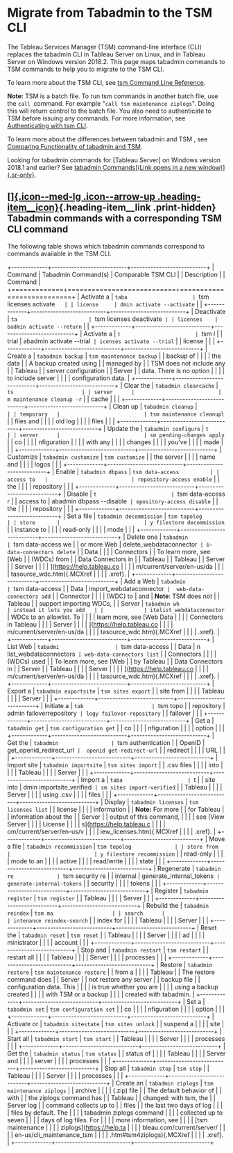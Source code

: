 

Migrate from Tabadmin to the TSM CLI
====================================
The Tableau Services Manager (TSM) command-line interface (CLI) replaces
the tabadmin CLI in Tableau Server on Linux, and in Tableau Server on
Windows version 2018.2. This page maps tabadmin commands to TSM commands
to help you to migrate to the TSM CLI.

To learn more about the TSM CLI, see [tsm Command Line
Reference](https://help.tableau.com/current/server/en-us/tsm.htm).

**Note:** TSM is a batch file. To run tsm commands in another batch
file, use the `call `command. For example
\"`call tsm maintenance ziplogs`\". Doing this will return control to
the batch file. You also need to authenticate to TSM before issuing any
commands. For more information, see [Authenticating with tsm
CLI](https://help.tableau.com/current/server/en-us/tsm.htm#Authenti).

To learn more about the differences between tabadmin and TSM , see
[Comparing Functionality of tabadmin and
TSM](https://help.tableau.com/current/server/en-us/tabadmin-to-tsm.htm).

Looking for tabadmin commands for [Tableau
Server] on Windows version 2018.1 and earlier?
See [tabadmin Commands[(Link opens in a new
window)]{.sr-only}](https://help.tableau.com/current/server/en-us/tabadmin_cmd.htm "Opens topic in a new browser tab").

<div>

[[]{.icon--med-lg .icon--arrow-up .heading-item__icon}](https://help.tableau.com/current/server/en-us/tabadmin_to_tsm_cli.htm#){.heading-item__link .print-hidden} Tabadmin commands with a corresponding TSM CLI command
-------------------------------------------------------------------------------------------------------------------------------------------------------------------------------------------------------------------------

</div>

The following table shows which tabadmin commands correspond to commands
available in the TSM CLI.

+-------------+---------------------------+---------------------------+
| Command     | Tabadmin Command(s)       | Comparable TSM CLI        |
| Description |                           | Command                   |
+=============+===========================+===========================+
| Activate a  | `taba                     | `tsm licenses activate`   |
| license     | dmin activate --activate` |                           |
+-------------+---------------------------+---------------------------+
| Deactivate  | `ta                       | `tsm licenses deactivate` |
| licenses    | badmin activate --return` |                           |
+-------------+---------------------------+---------------------------+
| Activate a  | `t                        | `tsm l                    |
| trial       | abadmin activate --trial` | icenses activate --trial` |
| license     |                           |                           |
+-------------+---------------------------+---------------------------+
| Create a    | `tabadmin backup`         | `tsm maintenance backup`  |
| backup of   |                           |                           |
| the data    |                           | A backup created using    |
| managed by  |                           | TSM does not include any  |
| Tableau     |                           | server configuration      |
| Server      |                           | data. There is no option  |
|             |                           | to include server         |
|             |                           | configuration data.       |
+-------------+---------------------------+---------------------------+
| Clear the   | `tabadmin clearcache`     | ` ts                      |
| server      |                           | m maintenance cleanup -r` |
| cache       |                           |                           |
+-------------+---------------------------+---------------------------+
| Clean up    | `tabadmin cleanup`        | `                         |
| temporary   |                           | tsm maintenance cleanup`\ |
| files and   |                           |                           |
| old log     |                           |                           |
| files       |                           |                           |
+-------------+---------------------------+---------------------------+
| Update the  | `tabadmin configure`      | `t                        |
| server      |                           | sm pending-changes apply` |
| co          |                           |                           |
| nfiguration |                           |                           |
| with any    |                           |                           |
| changes     |                           |                           |
| you\'ve     |                           |                           |
| made        |                           |                           |
+-------------+---------------------------+---------------------------+
| Customize   | `tabadmin customize`      | `tsm customize`           |
| the server  |                           |                           |
| name and    |                           |                           |
| logos       |                           |                           |
+-------------+---------------------------+---------------------------+
| Enable      | `tabadmin dbpass`         | `tsm data-access          |
| access to   |                           | repository-access enable` |
| the         |                           |                           |
| repository  |                           |                           |
+-------------+---------------------------+---------------------------+
| Disable     | `t                        | `tsm data-access r        |
| access to   | abadmin dbpass --disable` | epository-access disable` |
| the         |                           |                           |
| repository  |                           |                           |
+-------------+---------------------------+---------------------------+
| Set a file  | `tabadmin decommission`   | `tsm topolog              |
| store       |                           | y filestore decommission` |
| instance to |                           |                           |
| read-only   |                           |                           |
| mode        |                           |                           |
+-------------+---------------------------+---------------------------+
| Delete one  | `tabadmin                 | `tsm data-access we       |
| or more Web |  delete_webdataconnector` | b-data-connectors delete` |
| Data        |                           |                           |
| Connectors  |                           | To learn more, see [Web   |
| (WDCs) from |                           | Data Connectors in        |
| Tableau     |                           | Tableau                   |
| Server      |                           | Server                    |
|             |                           | ](https://help.tableau.co |
|             |                           | m/current/server/en-us/da |
|             |                           | tasource_wdc.htm){.MCXref |
|             |                           | .xref}.                   |
+-------------+---------------------------+---------------------------+
| Add a Web   | `tabadmin                 | `tsm data-access          |
| Data        |  import_webdataconnector` |  web-data-connectors add` |
| Connector   |                           |                           |
| (WDC) to    | and                       | **Note**: TSM does not    |
| Tableau     |                           | support importing WDCs,   |
| Server      | `tabadmin wh              | instead it lets you add   |
|             | itelist_webdataconnector` | WDCs to an allowlist. To  |
|             |                           | learn more, see [Web Data |
|             |                           | Connectors in Tableau     |
|             |                           | Server                    |
|             |                           | ](https://help.tableau.co |
|             |                           | m/current/server/en-us/da |
|             |                           | tasource_wdc.htm){.MCXref |
|             |                           | .xref}.                   |
+-------------+---------------------------+---------------------------+
| List Web    | `tabadmi                  | `tsm data-access          |
| Data        | n list_webdataconnectors` | web-data-connectors list` |
| Connectors  |                           |                           |
| (WDCs) used |                           | To learn more, see [Web   |
| by Tableau  |                           | Data Connectors in        |
| Server      |                           | Tableau                   |
|             |                           | Server                    |
|             |                           | ](https://help.tableau.co |
|             |                           | m/current/server/en-us/da |
|             |                           | tasource_wdc.htm){.MCXref |
|             |                           | .xref}.                   |
+-------------+---------------------------+---------------------------+
| Export a    | `tabadmin exportsite`     | `tsm sites export`        |
| site from   |                           |                           |
| Tableau     |                           |                           |
| Server      |                           |                           |
+-------------+---------------------------+---------------------------+
| Initiate a  | `tab                      | `tsm topo                 |
| repository  | admin failoverrepository` | logy failover-repository` |
| failover    |                           |                           |
+-------------+---------------------------+---------------------------+
| Get a       | `tabadmin get`            | `tsm configuration get`   |
| co          |                           |                           |
| nfiguration |                           |                           |
| option      |                           |                           |
+-------------+---------------------------+---------------------------+
| Get the     | `tabadmin                 | `tsm authentication       |
| OpenID      |  get_openid_redirect_url` |  openid get-redirect-url` |
| redirect    |                           |                           |
| URL         |                           |                           |
+-------------+---------------------------+---------------------------+
| Import site | `tabadmin importsite`     | `tsm sites import`        |
| .csv files  |                           |                           |
| into        |                           |                           |
| Tableau     |                           |                           |
| Server      |                           |                           |
+-------------+---------------------------+---------------------------+
| Import a    | `taba                     | `t                        |
| site into   | dmin importsite_verified` | sm sites import-verified` |
| Tableau     |                           |                           |
| Server      |                           |                           |
| using .csv  |                           |                           |
| files       |                           |                           |
+-------------+---------------------------+---------------------------+
| Display     | `tabadmin licenses`       | `tsm licenses list`       |
| license     |                           |                           |
| information |                           | **Note:** For more        |
| for Tableau |                           | information about the     |
| Server      |                           | output of this command,   |
|             |                           | see [View Server          |
|             |                           | License                   |
|             |                           | s](https://help.tableau.c |
|             |                           | om/current/server/en-us/v |
|             |                           | iew_licenses.htm){.MCXref |
|             |                           | .xref}.                   |
+-------------+---------------------------+---------------------------+
| Move a file | `tabadmin recommission`   | `tsm topolog              |
| store from  |                           | y filestore recommission` |
| read-only   |                           |                           |
| mode to an  |                           |                           |
| active      |                           |                           |
| read/write  |                           |                           |
| state       |                           |                           |
+-------------+---------------------------+---------------------------+
| Regenerate  | `tabadmin re              | `tsm security re          |
| internal    | generate_internal_tokens` | generate-internal-tokens` |
| security    |                           |                           |
| tokens      |                           |                           |
+-------------+---------------------------+---------------------------+
| Register    | `tabadmin register`       | `tsm register`            |
| Tableau     |                           |                           |
| Server      |                           |                           |
+-------------+---------------------------+---------------------------+
| Rebuild the | `tabadmin reindex`        | `tsm ma                   |
| search      |                           | intenance reindex-search` |
| index for   |                           |                           |
| Tableau     |                           |                           |
| Server      |                           |                           |
+-------------+---------------------------+---------------------------+
| Reset the   | `tabadmin reset`          | `tsm reset`               |
| Tableau     |                           |                           |
| Server      |                           |                           |
| ad          |                           |                           |
| ministrator |                           |                           |
| account     |                           |                           |
+-------------+---------------------------+---------------------------+
| Stop and    | `tabadmin restart`        | `tsm restart`             |
| restart all |                           |                           |
| Tableau     |                           |                           |
| Server      |                           |                           |
| processes   |                           |                           |
+-------------+---------------------------+---------------------------+
| Restore     | `tabadmin restore`        | `tsm maintenance restore` |
| from a      |                           |                           |
| Tableau     |                           | The restore command does  |
| Server      |                           | not restore any server    |
| backup file |                           | configuration data. This  |
|             |                           | is true whether you are   |
|             |                           | using a backup created    |
|             |                           | with TSM or a backup      |
|             |                           | created with tabadmin.    |
+-------------+---------------------------+---------------------------+
| Set a       | `tabadmin set`            | `tsm configuration set`   |
| co          |                           |                           |
| nfiguration |                           |                           |
| option      |                           |                           |
+-------------+---------------------------+---------------------------+
| Activate or | `tabadmin sitestate`      | `tsm sites unlock`        |
| suspend a   |                           |                           |
| site        |                           |                           |
+-------------+---------------------------+---------------------------+
| Start all   | `tabadmin start`          | `tsm start`               |
| Tableau     |                           |                           |
| Server      |                           |                           |
| processes   |                           |                           |
+-------------+---------------------------+---------------------------+
| Get the     | `tabadmin status`         | `tsm status`              |
| status of   |                           |                           |
| Tableau     |                           |                           |
| Server and  |                           |                           |
| server      |                           |                           |
| processes   |                           |                           |
+-------------+---------------------------+---------------------------+
| Stop all    | `tabadmin stop`           | `tsm stop`                |
| Tableau     |                           |                           |
| Server      |                           |                           |
| processes   |                           |                           |
+-------------+---------------------------+---------------------------+
| Create an   | `tabadmin ziplogs`        | `tsm maintenance ziplogs` |
| archive     |                           |                           |
| (.zip) file |                           | The default behavior of   |
| with        |                           | the ziplogs command has   |
| Tableau     |                           | changed: with tsm, the    |
| Server log  |                           | command collects up to    |
| files       |                           | the last two days of log  |
|             |                           | files by default. The     |
|             |                           | tabadmin ziplogs command  |
|             |                           | collected up to seven     |
|             |                           | days of log files. For    |
|             |                           | more information, see     |
|             |                           | [tsm maintenance          |
|             |                           | ziplogs](https://help.ta  |
|             |                           | bleau.com/current/server/ |
|             |                           | en-us/cli_maintenance_tsm |
|             |                           | .htm#tsm4ziplogs){.MCXref |
|             |                           | .xref}.                   |
+-------------+---------------------------+---------------------------+

